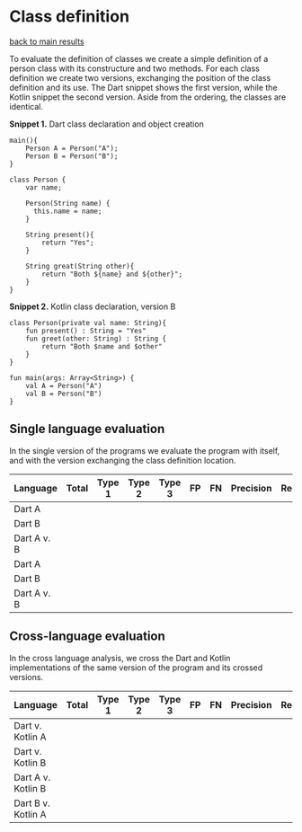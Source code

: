 # Class definition

[back to main results](./index.md)

To evaluate the definition of classes we create a simple definition of a person class with its constructure and two methods.
For each class definition we create two versions, exchanging the position of the class definition and its use. 
The Dart snippet shows the first version, while the Kotlin snippet the second version. Aside from the ordering, the classes are identical.

**Snippet 1.** Dart class declaration and object creation
```
main(){
    Person A = Person("A");
    Person B = Person("B");
}

class Person {
    var name;

    Person(String name) {
      this.name = name;
    }

    String present(){
        return "Yes";
    }

    String great(String other){
        return "Both ${name} and ${other}";
    }
}
```

**Snippet 2.** Kotlin class declaration, version B
```
class Person(private val name: String){
    fun present() : String = "Yes"
    fun greet(other: String) : String {
        return "Both $name and $other"
    }
}

fun main(args: Array<String>) {
    val A = Person("A")
    val B = Person("B")
}
```

## Single language evaluation

In the single version of the programs we evaluate the program with itself, and with the version exchanging the class definition location.

**Language** | **Total** | **Type 1** | **Type 2** | **Type 3** | **FP** | **FN** | **Precision** | **Recall**|
---- | ---- | ---- | ---- | ---- | ---- | ---- | ---- | ----
Dart A|  |  |  |  |  |  |  |  |
Dart B|  |  |  |  |  |  |  |  |
Dart A v. B|  |  |  |  |  |  |  |  |
Dart A|  |  |  |  |  |  |  |  |
Dart B|  |  |  |  |  |  |  |  |
Dart A v. B|  |  |  |  |  |  |  |  |



## Cross-language evaluation

In the cross language analysis, we cross the Dart and Kotlin implementations of the same version of the program and its crossed versions.

**Language** | **Total** | **Type 1** | **Type 2** | **Type 3** | **FP** | **FN** | **Precision** | **Recall**|
---- | ---- | ---- | ---- | ---- | ---- | ---- | ---- | ----
Dart v. Kotlin A|  |  |  |  |  |  |  |  |
Dart v. Kotlin B|  |  |  |  |  |  |  |  |
Dart A v. Kotlin B|  |  |  |  |  |  |  |  |
Dart B v. Kotlin A|  |  |  |  |  |  |  |  |

